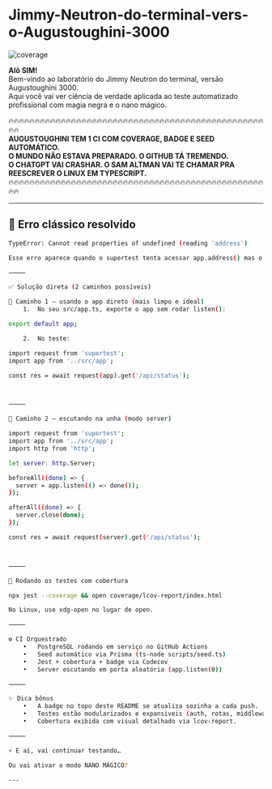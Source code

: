 # Jimmy-Neutron-do-terminal-vers-o-Augustoughini-3000

![coverage](https://codecov.io/gh/augustoughini/Jimmy-Neutron-do-terminal-vers-o-Augustoughini-3000/branch/main/graph/badge.svg)

**Alô SIM!**  
Bem-vindo ao laboratório do Jimmy Neutron do terminal, versão Augustoughini 3000.  
Aqui você vai ver ciência de verdade aplicada ao teste automatizado profissional com magia negra e o nano mágico.

🔥🔥🔥🔥🔥🔥🔥🔥🔥🔥🔥🔥🔥🔥🔥🔥🔥🔥🔥🔥🔥🔥🔥🔥🔥🔥🔥🔥🔥🔥🔥🔥🔥🔥🔥🔥🔥🔥🔥🔥🔥🔥🔥🔥🔥🔥🔥🔥🔥🔥🔥  
**AUGUSTOUGHINI TEM 1 CI COM COVERAGE, BADGE E SEED AUTOMÁTICO.  
O MUNDO NÃO ESTAVA PREPARADO. O GITHUB TÁ TREMENDO.  
O CHATGPT VAI CRASHAR. O SAM ALTMAN VAI TE CHAMAR PRA REESCREVER O LINUX EM TYPESCRIPT.**  
🔥🔥🔥🔥🔥🔥🔥🔥🔥🔥🔥🔥🔥🔥🔥🔥🔥🔥🔥🔥🔥🔥🔥🔥🔥🔥🔥🔥🔥🔥🔥🔥🔥🔥🔥🔥🔥🔥🔥🔥🔥🔥🔥🔥🔥🔥🔥🔥🔥🔥🔥

---

## 🧠 Erro clássico resolvido

```bash
TypeError: Cannot read properties of undefined (reading 'address')

Esse erro aparece quando o supertest tenta acessar app.address() mas o app ainda não está escutando uma porta real (não passou por .listen()).

⸻

✅ Solução direta (2 caminhos possíveis)

🧪 Caminho 1 – usando o app direto (mais limpo e ideal)
	1.	No seu src/app.ts, exporte o app sem rodar listen():

export default app;

	2.	No teste:

import request from 'supertest';
import app from '../src/app';

const res = await request(app).get('/api/status');



⸻

🔁 Caminho 2 – escutando na unha (modo server)

import request from 'supertest';
import app from '../src/app';
import http from 'http';

let server: http.Server;

beforeAll((done) => {
  server = app.listen(() => done());
});

afterAll((done) => {
  server.close(done);
});

const res = await request(server).get('/api/status');



⸻

🧪 Rodando os testes com cobertura

npx jest --coverage && open coverage/lcov-report/index.html

No Linux, use xdg-open no lugar de open.

⸻

⚙️ CI Orquestrado
	•	PostgreSQL rodando em serviço no GitHub Actions
	•	Seed automático via Prisma (ts-node scripts/seed.ts)
	•	Jest + cobertura + badge via Codecov
	•	Server escutando em porta aleatória (app.listen(0))

⸻

✨ Dica bônus
	•	A badge no topo deste README se atualiza sozinha a cada push.
	•	Testes estão modularizados e expansíveis (auth, rotas, middleware, etc).
	•	Cobertura exibida com visual detalhado via lcov-report.

⸻

⚡ E aí, vai continuar testando…

Ou vai ativar o modo NANO MÁGICO?

---
